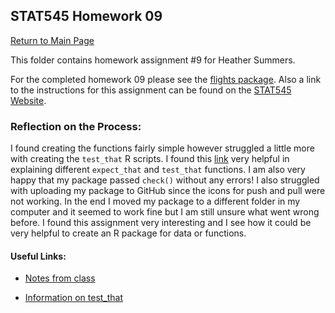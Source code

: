 ## STAT545 Homework 09
[Return to Main Page](https://github.com/heathersummers/STAT547-hw-Summers-Heather)

This folder contains homework assignment #9 for Heather Summers.

For the completed homework 09 please see the [flights package](https://github.com/heathersummers/flights). Also a link to the instructions for this assignment can be found on the [STAT545 Website](http://stat545.com/hw09_package.html).

### Reflection on the Process:
I found creating the functions fairly simple however struggled a little more with creating the `test_that` R scripts. I found this [link](https://journal.r-project.org/archive/2011-1/RJournal_2011-1_Wickham.pdf) very helpful in explaining different `expect_that` and `test_that` functions. I am also very happy that my package passed `check()` without any errors! I also struggled with uploading my package to GitHub since the icons for push and pull were not working. In the end I moved my package to a different folder in my computer and it seemed to work fine but I am still unsure what went wrong before. I found this assignment very interesting and I see how it could be very helpful to create an R package for data or functions. 

#### Useful Links:
- [Notes from class](http://stat545.com/cm109-110-notes_and_exercises.html#testing-with-testthat)

- [Information on test_that](https://journal.r-project.org/archive/2011-1/RJournal_2011-1_Wickham.pdf)

